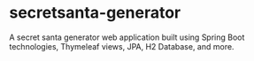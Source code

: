 # secretsanta-generator
A secret santa generator web application built using Spring Boot technologies, Thymeleaf views, JPA, H2 Database, and more.
